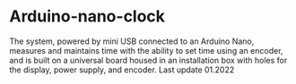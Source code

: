 # Arduino-nano-clock
The system, powered by mini USB connected to an Arduino Nano, measures and maintains time with the ability to set time using an encoder, and is built on a universal board housed in an installation box with holes for the display, power supply, and encoder. Last update 01.2022
